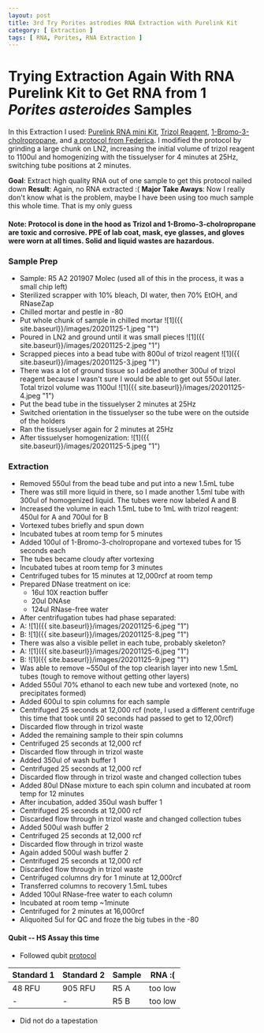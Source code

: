 ```yaml
---
layout: post
title: 3rd Try Porites astrodies RNA Extraction with Purelink Kit
category: [ Extraction ]
tags: [ RNA, Porites, RNA Extraction ]
---
```



# Trying Extraction Again With RNA Purelink Kit to Get RNA from 1 _Porites asteroides_ Samples

In this Extraction I used: [Purelink RNA mini Kit](https://www.thermofisher.com/order/catalog/product/12183018A#/12183018A), [Trizol Reagent](https://www.thermofisher.com/order/catalog/product/15596026#/15596026), [1-Bromo-3-cholropropane](https://www.sigmaaldrich.com/catalog/product/sigma/b9673?lang=en&region=US), and [a protocol from Federica](https://github.com/meschedl/MESPutnam_Open_Lab_Notebook/blob/master/company-protocols/Coral%20fragment%20RNA%20extraction.docx). I modified the protocol by grinding a large chunk on LN2, increasing the initial volume of trizol reagent to 1100ul and homogenizing with the tissuelyser for 4 minutes at 25Hz, switching tube positions at 2 minutes.

**Goal**: Extract high quality RNA out of one sample to get this protocol nailed down
**Result**: Again, no RNA extracted :(
**Major Take Aways**: Now I really don't know what is the problem, maybe I have been using too much sample this whole time. That is my only guess

#### Note: Protocol is done in the hood as Trizol and 1-Bromo-3-cholropropane are toxic and corrosive. PPE of lab coat, mask, eye glasses, and gloves were worn at all times. Solid and liquid wastes are hazardous.

### Sample Prep

- Sample: R5 A2 201907 Molec (used all of this in the process, it was a small chip left)
- Sterilized scrapper with 10% bleach, DI water, then 70% EtOH, and RNaseZap
- Chilled mortar and pestle in -80
- Put whole chunk of sample in chilled mortar
![1]({{ site.baseurl}}/images/20201125-1.jpeg "1")
- Poured in LN2 and ground until it was small pieces
![1]({{ site.baseurl}}/images/20201125-2.jpeg "1")
- Scrapped pieces into a bead tube with 800ul of trizol reagent
![1]({{ site.baseurl}}/images/20201125-3.jpeg "1")
- There was a lot of ground tissue so I added another 300ul of trizol reagent because I wasn't sure I would be able to get out 550ul later. Total trizol volume was 1100ul
![1]({{ site.baseurl}}/images/20201125-4.jpeg "1")
- Put the bead tube in the tissuelyser 2 minutes at 25Hz
- Switched orientation in the tissuelyser so the tube were on the outside of the holders
- Ran the tissuelyser again for 2 minutes at 25Hz
- After tissuelyser homogenization:
![1]({{ site.baseurl}}/images/20201125-5.jpeg "1")

### Extraction

- Removed 550ul from the bead tube and put into a new 1.5mL tube
- There was still more liquid in there, so I made another 1.5ml tube with 300ul of homogenized liquid. The tubes were now labeled A and B
- Increased the volume in each 1.5mL tube to 1mL with trizol reagent: 450ul for A and 700ul for B
- Vortexed tubes briefly and spun down
- Incubated tubes at room temp for 5 minutes
- Added 100ul of 1-Bromo-3-cholropropane and vortexed tubes for 15 seconds each
- The tubes became cloudy after vortexing
- Incubated tubes at room temp for 3 minutes
- Centrifuged tubes for 15 minutes at 12,000rcf at room temp
- Prepared DNase treatment on ice:
  - 16ul 10X reaction buffer
  - 20ul DNAse
  - 124ul RNase-free water
- After centrifugation tubes had phase separated:
- A:
![1]({{ site.baseurl}}/images/20201125-6.jpeg "1")
- B:
![1]({{ site.baseurl}}/images/20201125-8.jpeg "1")
- There was also a visible pellet in each tube, probably skeleton?
- A:
![1]({{ site.baseurl}}/images/20201125-6.jpeg "1")
- B:
![1]({{ site.baseurl}}/images/20201125-9.jpeg "1")
- Was able to remove ~550ul of the top clearish layer into new 1.5mL tubes (tough to remove without getting other layers)
- Added 550ul 70% ethanol to each new tube and vortexed (note, no precipitates formed)
- Added 600ul to spin columns for each sample
- Centrifuged 25 seconds at 12,000 rcf (note, I used a different centrifuge this time that took until 20 seconds had passed to get to 12,00rcf)
- Discarded flow through in trizol waste
- Added the remaining sample to their spin columns
- Centrifuged 25 seconds at 12,000 rcf
- Discarded flow through in trizol waste
- Added 350ul of wash buffer 1
- Centrifuged 25 seconds at 12,000 rcf
- Discarded flow through in trizol waste and changed collection tubes
- Added 80ul DNase mixture to each spin column and incubated at room temp for 12 minutes
- After incubation, added 350ul wash buffer 1
- Centrifuged 25 seconds at 12,000 rcf
- Discarded flow through in trizol waste and changed collection tubes
- Added 500ul wash buffer 2
- Centrifuged 25 seconds at 12,000 rcf
- Discarded flow through in trizol waste
- Again added 500ul wash buffer 2
- Centrifuged 25 seconds at 12,000 rcf
- Discarded flow through in trizol waste
- Centrifuged columns dry for 1 minute at 12,000rcf
- Transferred columns to recovery 1.5mL tubes
- Added 100ul RNase-free water to each column
- Incubated at room temp ~1minute
- Centrifuged for 2 minutes at 16,000rcf
- Aliquoited 5ul for QC and froze the big tubes in the -80

#### Qubit -- HS Assay this time

- Followed qubit [protocol](https://github.com/meschedl/PPP-Lab-Resources/blob/master/Protocols/Qubit-Assay-Protocol.md)

|Standard 1|Standard 2|Sample|RNA :(|
|---|----|----|----|
|48 RFU|905 RFU|R5 A|too low|
|-|-|R5 B|too low|

- Did not do a tapestation
